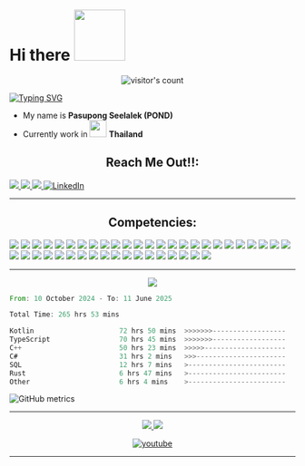 
# Hi there  <img src="https://media1.giphy.com/media/v1.Y2lkPTc5MGI3NjExbzFvaGhxZXJhYjBsaTM0NWdlYWw4cnNoZm1lNDZtaXBmMHdkamJ2ZCZlcD12MV9naWZzX3NlYXJjaCZjdD1n/d2jibZKKA0k3RUgU/200.webp" width="90"> 

<div align="center">
    <img alt="visitor's count" src="https://profile-counter.glitch.me/Psskynyrd/count.svg">
</div>  

[![Typing SVG](https://readme-typing-svg.demolab.com?font=Space+Grotesk&size=25&duration=2000&pause=1000&color=02F707&background=363636&center=true&vCenter=true&width=435&height=100&lines=Welcome+;My+name+is+Pasupong+Seelalek)](https://git.io/typing-svg)

- My name is **Pasupong Seelalek (POND)**
- Currently work in  <img src="https://img.freepik.com/free-vector/illustration-thailand-flag_53876-27145.jpg" width="30"> **Thailand**

<div id="competencies">
  <h2 align="left" style="display: flex; justify-content: center; align-items: center;">
    <span>Reach Me Out!!:</span>
  </h2>
</div>

<a href="https://steamcommunity.com/id/PasuSeela/" target="_blank">
<img src="https://img.shields.io/badge/steam-%23000000.svg?style=for-the-badge&logo=steam&logoColor=white" />
</a>
<a href="mailto:pasupong.seelalek@gmail.com" target="_blank">
<img src="https://img.shields.io/badge/Gmail-D14836?style=for-the-badge&logo=gmail&logoColor=white" />
</a>
<a href="https://line.me/ti/p/kj0gLK_wQ9" target="_blank">
<img src="https://img.shields.io/badge/Line-00C300?style=for-the-badge&logo=line&logoColor=white" />
</a>
<a  href="https://www.linkedin.com/in/pasupong-seelalek-034622139"  target="_blank"><img  alt="LinkedIn"  src="https://img.shields.io/badge/linkedin-%230077B5.svg?&style=for-the-badge&logo=linkedin&logoColor=white" /></a>
<hr />

<div id="competencies">
  <h2 align="left" style="display: flex; justify-content: center; align-items: center;">
    <span>Competencies:</span>
  </h2>
</div>

<div>
<img src="https://img.shields.io/badge/C-black?style=for-the-badge&logo=c&labelColor=black&color=404040" /> 
<img src="https://img.shields.io/badge/CPP-blue?style=for-the-badge&logo=cplusplus&logoColor=blue&color=00599C&labelColor=black"/> 
<img src="https://img.shields.io/badge/Javascript-yellow?style=for-the-badge&logo=javascript&labelColor=black&color=DFA200" /> <img src="https://img.shields.io/badge/Typescript-blue?style=for-the-badge&logo=typescript&labelColor=black&color=blue" /> <img src="https://img.shields.io/badge/Python-yellow?style=for-the-badge&logo=python&labelColor=black&color=yellow" /> <img src="https://img.shields.io/badge/go-%2300ADD8.svg?style=for-the-badge&logo=go&logoColor=white" /> <img src="https://img.shields.io/badge/c%23-%23239120.svg?style=for-the-badge&logo=csharp&logoColor=white"/>
<img src="https://img.shields.io/badge/HTML5-red?style=for-the-badge&logo=html5&labelColor=black&color=E34F26"/> <img src="https://img.shields.io/badge/CSS3-white?style=for-the-badge&logo=css3&logoColor=1572B6&labelColor=black&color=1572B6" /> <img src="https://img.shields.io/badge/Bootstrap-purple?style=for-the-badge&logo=bootstrap&labelColor=black&color=7952B3"/> <img src="https://img.shields.io/badge/Express-black?style=for-the-badge&logo=express&labelColor=black&color=1f1f1f"/> <img src="https://img.shields.io/badge/React-blue?style=for-the-badge&logo=react&labelColor=black&color=3a8296"/> <img src="https://img.shields.io/badge/Node.JS-blue?style=for-the-badge&logo=node.js&logoColor=lime&labelColor=black&color=236b23"/> <img src="https://img.shields.io/badge/Tailwind%20CSS-black?style=for-the-badge&logo=tailwindcss&labelColor=black&color=1CA1B8"/> <img src="https://img.shields.io/badge/Next.js-black?style=for-the-badge&logo=Next.js&&logoColor=white&labelColor=black&color=2E2E2E"/> <img src="https://img.shields.io/badge/-AntDesign-%230170FE?style=for-the-badge&logo=ant-design&logoColor=white"/> <img src="https://img.shields.io/badge/flask-%23000.svg?style=for-the-badge&logo=flask&logoColor=white"/> <img src="https://img.shields.io/badge/jquery-%230769AD.svg?style=for-the-badge&logo=jquery&logoColor=white"/> <img src="https://img.shields.io/badge/vuejs-%2335495e.svg?style=for-the-badge&logo=vuedotjs&logoColor=%234FC08D"/>
<img src="https://img.shields.io/badge/Microsoft%20SQL%20Server-CC2927?style=for-the-badge&logo=microsoft%20sql%20server&logoColor=white" /> <img src="https://img.shields.io/badge/mariadb-black?style=for-the-badge&logo=mariadb&logoColor=white&labelColor=001A22&color=003545"/> <img src="https://img.shields.io/badge/MongoDB-green?style=for-the-badge&logo=mongodb&labelColor=black&color=409040"/> <img src="https://img.shields.io/badge/postgres-%23316192.svg?style=for-the-badge&logo=postgresql&logoColor=white"/>
<img src="https://img.shields.io/badge/.NET-5C2D91?style=for-the-badge&logo=.net&logoColor=white" /> <img src="https://img.shields.io/badge/JWT-black?style=for-the-badge&logo=JSON%20web%20tokens"/> <img src="https://img.shields.io/badge/Rabbitmq-FF6600?style=for-the-badge&logo=rabbitmq&logoColor=white"/>
<img src="https://img.shields.io/badge/NeoVim-%2357A143.svg?&style=for-the-badge&logo=neovim&logoColor=white"/> <img src="https://img.shields.io/badge/Visual%20Studio%20Code-0078d7.svg?style=for-the-badge&logo=visual-studio-code&logoColor=white"/> <img src="https://img.shields.io/badge/Visual%20Studio-5C2D91.svg?style=for-the-badge&logo=visual-studio&logoColor=white"/> <img src="https://img.shields.io/badge/yaml-%23ffffff.svg?style=for-the-badge&logo=yaml&logoColor=151515"/> <img src="https://img.shields.io/badge/Postman-FF6C37?style=for-the-badge&logo=postman&logoColor=white"/>
<img src="https://img.shields.io/badge/Android-3DDC84?style=for-the-badge&logo=android&logoColor=white"/> <img src="https://img.shields.io/badge/Linux-FCC624?style=for-the-badge&logo=linux&logoColor=black"/> <img src="https://img.shields.io/badge/Ubuntu-E95420?style=for-the-badge&logo=ubuntu&logoColor=white"/> <img src="https://img.shields.io/badge/Windows-0078D6?style=for-the-badge&logo=windows&logoColor=white"/>
<img src="https://img.shields.io/badge/docker-%230db7ed.svg?style=for-the-badge&logo=docker&logoColor=white"/> <img src="https://img.shields.io/badge/jira-%230A0FFF.svg?style=for-the-badge&logo=jira&logoColor=white"/> <img src="https://img.shields.io/badge/kubernetes-%23326ce5.svg?style=for-the-badge&logo=kubernetes&logoColor=white"/>
<img src="https://img.shields.io/badge/bitbucket-%230047B3.svg?style=for-the-badge&logo=bitbucket&logoColor=white"/> <img src="https://img.shields.io/badge/git-%23F05033.svg?style=for-the-badge&logo=git&logoColor=white"/> <img src="https://img.shields.io/badge/github-%23121011.svg?style=for-the-badge&logo=github&logoColor=white"/> <img src="https://img.shields.io/badge/gitlab-%23181717.svg?style=for-the-badge&logo=gitlab&logoColor=white"/> <img src="https://img.shields.io/badge/kotlin-%237F52FF.svg?style=for-the-badge&logo=kotlin&logoColor=white" />
</div>


<hr />

<div align="center">
  <img src="https://streak-stats.demolab.com?user=psskynyrd&theme=chartreuse-dark&border_radius=10&card_width=495" />
</div>

<!--START_SECTION:waka-->

```rust
From: 10 October 2024 - To: 11 June 2025

Total Time: 265 hrs 53 mins

Kotlin                     72 hrs 50 mins  >>>>>>>------------------   26.79 %
TypeScript                 70 hrs 45 mins  >>>>>>>------------------   26.02 %
C++                        50 hrs 23 mins  >>>>>--------------------   18.53 %
C#                         31 hrs 2 mins   >>>----------------------   11.41 %
SQL                        12 hrs 7 mins   >------------------------   04.46 %
Rust                       6 hrs 47 mins   >------------------------   02.50 %
Other                      6 hrs 4 mins    >------------------------   02.23 %
```

<!--END_SECTION:waka-->

![GitHub metrics](https://metrics.lecoq.io/Psskynyrd)  

<hr />

<div>
<p align="center">
<a href="https://spotify-github-profile.kittinanx.com/api/view?uid=21fs2dcl4blk7o74mypil3dna&redirect=true" target="_blank">
  <img src="https://spotify-github-profile.kittinanx.com/api/view?uid=21fs2dcl4blk7o74mypil3dna&cover_image=true&theme=compact&show_offline=false&background_color=121212&interchange=false">
  </a>
  <img src="https://spotify-recently-played-readme.vercel.app/api?user=21fs2dcl4blk7o74mypil3dna&count=9">
</p><p align="center">
  <a href="https://www.youtube.com/channel/UCpKizIKSk8ga_LCI3e3GUig" target="_blank"><img alt="youtube" src="https://youtube-stats-card.vercel.app/api?channelid=UCDADfUXWbPuTO3vlZVX83eQ" /></a> 
</p>
</div>


<hr />

